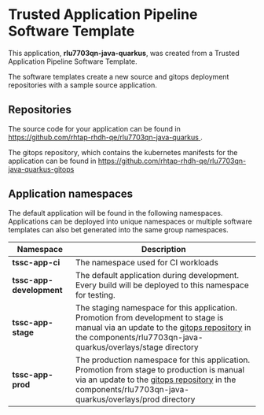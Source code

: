 # Trusted Application Pipeline Software Template

This application, **rlu7703qn-java-quarkus**, was created from a Trusted Application Pipeline Software Template.

The software templates create a new source and gitops deployment repositories with a sample source application. 

## Repositories

The source code for your application can be found in [https://github.com/rhtap-rhdh-qe/rlu7703qn-java-quarkus ](https://github.com/rhtap-rhdh-qe/rlu7703qn-java-quarkus ).
 
The gitops repository, which contains the kubernetes manifests for the application can be found in 
[https://github.com/rhtap-rhdh-qe/rlu7703qn-java-quarkus-gitops ](https://github.com/rhtap-rhdh-qe/rlu7703qn-java-quarkus-gitops ) 

## Application namespaces 

The default application will be found in the following namespaces. Applications can be deployed into unique namespaces or multiple software templates can also bet generated into the same group namespaces.  

|  Namespace   |  Description   |  
| -------- | -------- |
| **tssc-app-ci** | The namespace used for CI workloads |
| **tssc-app-development** | The default application during development. Every build will be deployed to this namespace for testing. |
| **tssc-app-stage** | The staging namespace for this application. Promotion from development to stage is manual via an update to the [gitops repository](https://github.com/rhtap-rhdh-qe/rlu7703qn-java-quarkus-gitops ) in the components/rlu7703qn-java-quarkus/overlays/stage directory |
| **tssc-app-prod** | The production namespace for this application. Promotion from stage to production is manual via an update to the [gitops repository](https://github.com/rhtap-rhdh-qe/rlu7703qn-java-quarkus-gitops ) in the components/rlu7703qn-java-quarkus/overlays/prod directory |